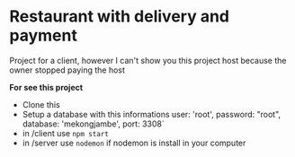 # Restaurant with delivery and payment
Project for a client, however I can't show you this project host because the owner stopped paying the host

**For see this project**

 - Clone this
 - Setup a database with this informations
user:  'root',
password:  "root",
database:  'mekongjambe',
port:  3308`
 - in /client use `npm start`
 - in /server use `nodemon` if nodemon is install in your computer